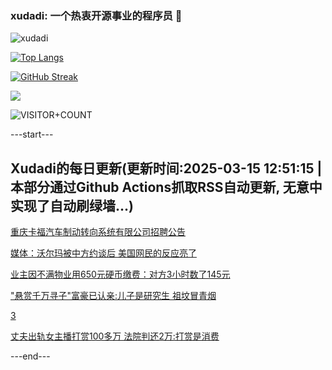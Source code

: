 ### xudadi: 一个热衷开源事业的程序员 👋

![xudadi](https://github-readme-stats-git-masterorgs-github-readme-stats-team.vercel.app/api?username=xudadi)

[![Top Langs](https://github-readme-stats.vercel.app/api/top-langs/?username=xudadi)](https://github.com/anuraghazra/github-readme-stats)

[![GitHub Streak](https://streak-stats.demolab.com?user=xudadi&locale=zh_Hans)](https://git.io/streak-stats)

![](https://raw.githubusercontent.com/xudadi/xudadi/main/assets/github-contribution-grid-snake.svg)

![VISITOR+COUNT](https://komarev.com/ghpvc/?username=xudadi&label=VISITOR+COUNT)


---start---

## Xudadi的每日更新(更新时间:2025-03-15 12:51:15 | 本部分通过Github Actions抓取RSS自动更新, 无意中实现了自动刷绿墙...)

[重庆卡福汽车制动转向系统有限公司招聘公告](https://www.gongkaoleida.com/article/2322581)

[媒体：沃尔玛被中方约谈后 美国网民的反应亮了](https://m.163.com/news/article/JQM2V50M0001899O.html)

[业主因不满物业用650元硬币缴费：对方3小时数了145元](https://m.163.com/news/article/JQL38S4M051492T3.html)

["悬赏千万寻子"富豪已认亲:儿子是研究生 祖坟冒青烟](https://m.163.com/news/article/JQL6B76C00019B3E.html)

[3](https://m.163.com/touch/news/sub/domestic)

[丈夫出轨女主播打赏100多万 法院判还2万:打赏是消费](https://m.163.com/news/article/JQKNHKJN0514R9OJ.html)

---end---
